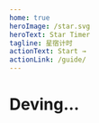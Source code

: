```yaml
---
home: true
heroImage: /star.svg
heroText: Star Timer
tagline: 星宿计时
actionText: Start →
actionLink: /guide/
---
```


# Deving...
